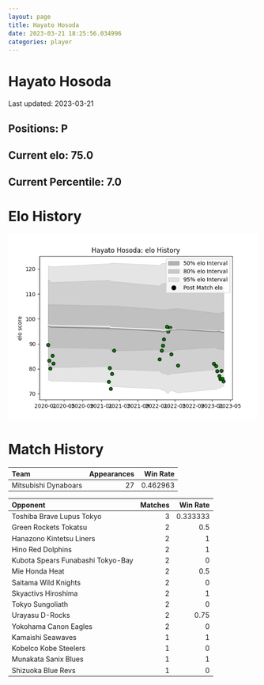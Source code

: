 ```yaml
---  
layout: page  
title: Hayato Hosoda  
date: 2023-03-21 18:25:56.034996  
categories: player  
---
```

# Hayato Hosoda


Last updated: 2023-03-21
## Positions: P

## Current elo: 75.0

## Current Percentile: 7.0

# Elo History


![elo history](history_HayatoHosoda.png)
# Match History


| Team                 |   Appearances |   Win Rate |
|:---------------------|--------------:|-----------:|
| Mitsubishi Dynaboars |            27 |   0.462963 |

| Opponent                          |   Matches |   Win Rate |
|:----------------------------------|----------:|-----------:|
| Toshiba Brave Lupus Tokyo         |         3 |   0.333333 |
| Green Rockets Tokatsu             |         2 |   0.5      |
| Hanazono Kintetsu Liners          |         2 |   1        |
| Hino Red Dolphins                 |         2 |   1        |
| Kubota Spears Funabashi Tokyo-Bay |         2 |   0        |
| Mie Honda Heat                    |         2 |   0.5      |
| Saitama Wild Knights              |         2 |   0        |
| Skyactivs Hiroshima               |         2 |   1        |
| Tokyo Sungoliath                  |         2 |   0        |
| Urayasu D-Rocks                   |         2 |   0.75     |
| Yokohama Canon Eagles             |         2 |   0        |
| Kamaishi Seawaves                 |         1 |   1        |
| Kobelco Kobe Steelers             |         1 |   0        |
| Munakata Sanix Blues              |         1 |   1        |
| Shizuoka Blue Revs                |         1 |   0        |